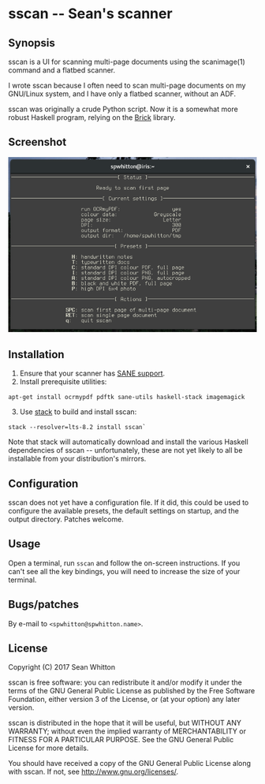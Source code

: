 # sscan -- Sean's scanner

## Synopsis

sscan is a UI for scanning multi-page documents using the scanimage(1)
command and a flatbed scanner.

I wrote sscan because I often need to scan multi-page documents on my
GNU/Linux system, and I have only a flatbed scanner, without an ADF.

sscan was originally a crude Python script.  Now it is a somewhat more
robust Haskell program, relying on the [Brick][] library.

[Brick]: https://github.com/jtdaugherty/brick/

## Screenshot

![screenshot](screenshot.png)

## Installation

1. Ensure that your scanner has [SANE support][].
2. Install prerequisite utilities:
````
apt-get install ocrmypdf pdftk sane-utils haskell-stack imagemagick
````
3. Use [stack][] to build and install sscan:
````
stack --resolver=lts-8.2 install sscan`
````

Note that stack will automatically download and install the various
Haskell dependencies of sscan -- unfortunately, these are not yet
likely to all be installable from your distribution's mirrors.

[SANE support]: http://www.sane-project.org/sane-supported-devices.html
[stack]: https://haskellstack.org/

## Configuration

sscan does not yet have a configuration file.  If it did, this could
be used to configure the available presets, the default settings on
startup, and the output directory.  Patches welcome.

## Usage

Open a terminal, run `sscan` and follow the on-screen instructions.
If you can't see all the key bindings, you will need to increase the
size of your terminal.

## Bugs/patches

By e-mail to `<spwhitton@spwhitton.name>`.

## License

Copyright (C) 2017  Sean Whitton

sscan is free software: you can redistribute it and/or modify it under
the terms of the GNU General Public License as published by the Free
Software Foundation, either version 3 of the License, or (at your
option) any later version.

sscan is distributed in the hope that it will be useful, but WITHOUT
ANY WARRANTY; without even the implied warranty of MERCHANTABILITY or
FITNESS FOR A PARTICULAR PURPOSE.  See the GNU General Public License
for more details.

You should have received a copy of the GNU General Public License
along with sscan.  If not, see
[<http://www.gnu.org/licenses/>](http://www.gnu.org/licenses/).
